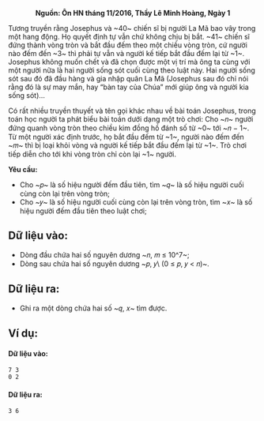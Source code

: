 **<center>Nguồn: Ôn HN tháng 11/2016, Thầy Lê Minh Hoàng, Ngày 1</center>**

Tương truyền rằng Josephus và ~40~ chiến sĩ bị người La Mã bao vây trong một hang động. Họ quyết định tự vẫn chứ không chịu bị bắt. ~41~ chiến sĩ đứng thành vòng tròn và bắt đầu đếm theo một chiều vòng tròn, cứ người nào đếm đến ~3~ thì phải tự vẫn và người kế tiếp bắt đầu đếm lại từ ~1~. Josephus không muốn chết và đã chọn được một vị trí mà ông ta cùng với một người nữa là hai người sống sót cuối cùng theo luật này. Hai người sống sót sau đó đã đầu hàng và gia nhập quân La Mã (Josephus sau đó chỉ nói rằng đó là sự may mắn, hay “bàn tay của Chúa” mới giúp ông và người kia sống sót)…

Có rất nhiều truyền thuyết và tên gọi khác nhau về bài toán Josephus, trong toán học người ta phát biểu bài toán dưới dạng một trò chơi: Cho ~𝑛~ người đứng quanh vòng tròn theo chiều kim đồng hồ đánh số từ ~0~ tới ~𝑛 − 1~. Từ một người xác định trước, họ bắt đầu đếm từ ~1~, người nào đếm đến ~𝑚~ thì bị loại khỏi vòng và người kế tiếp bắt đầu đếm lại từ ~1~. Trò chơi tiếp diễn cho tới khi vòng tròn chỉ còn lại ~1~ người.

**Yêu cầu:**
- Cho ~𝑝~ là số hiệu người đếm đầu tiên, tìm ~𝑞~ là số hiệu người cuối cùng còn lại trên vòng tròn;
- Cho ~𝑦~ là số hiệu người cuối cùng còn lại trên vòng tròn, tìm ~𝑥~ là số hiệu người đếm đầu tiên theo luật chơi;

## Dữ liệu vào:
- Dòng đầu chứa hai số nguyên dương ~𝑛, 𝑚 ≤ 10^7~;
- Dòng sau chứa hai số nguyên dương ~𝑝, 𝑦\ (0 ≤ 𝑝, 𝑦 < 𝑛)~.

## Dữ liệu ra:
- Ghi ra một dòng chứa hai số ~𝑞, 𝑥~ tìm được.

## Ví dụ:
#### Dữ liệu vào:
```
7 3
0 2
```

#### Dữ liệu ra:
```
3 6
```